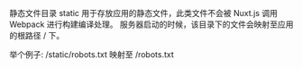 静态文件目录 static 用于存放应用的静态文件，此类文件不会被 Nuxt.js 调用 Webpack 进行构建编译处理。 服务器启动的时候，该目录下的文件会映射至应用的根路径 / 下。

举个例子: /static/robots.txt 映射至 /robots.txt